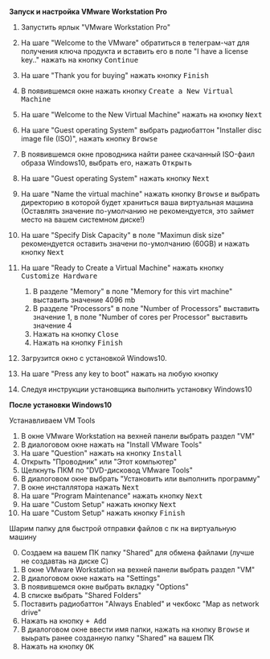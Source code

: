 **Запуск и настройка VMware Workstation Pro**

1. Запустить ярлык "VMware Workstation Pro"

2. На шаге "Welcome to the VMware" обратиться в телеграм-чат для получения ключа продукта и вставить его в поле "I have a license key.." нажать на кнопку <kbd>Continue</kbd>

3. На шаге "Thank you for buying" нажать кнопку <kbd>Finish</kbd>

4. В появившемся окне нажать кнопку <kbd>Create a New Virtual Machine</kbd>

5. На шаге "Welcome to the New Virtual Machine" нажать на кнопку <kbd>Next</kbd>

6. На шаге "Guest operating System" выбрать радиобаттон "Installer disc image file (ISO)", нажать кнопку <kbd>Browse</kbd>

7. В появившемся окне проводника найти ранее скачанный ISO-фаил образа Windows10, выбрать его, нажать <kbd>Открыть</kbd>

8. На шаге "Guest operating System" нажать кнопку <kbd>Next</kbd>

9. На шаге "Name the virtual machine" нажать кнопку <kbd>Browse</kbd> и выбрать директорию в которой будет храниться ваша виртуальная машина (Оставлять значение по-умолчанию не рекомендуется, это займет место на вашем системном диске!)

10. На шаге "Specify Disk Capacity" в поле "Maximun disk size" рекомендуется оставить значени по-умолчанию (60GB) и нажать кнопку <kbd>Next</kbd>

11. На шаге "Ready to Create a Virtual Machine" нажать кнопку <kbd>Customize Hardware</kbd>
    1. В разделе "Memory" в поле "Memory for this virt machine" выставить значение 4096 mb
    2. В разделе "Processors" в поле "Number of Processors" выставить значение 1, в поле "Number of cores per Processor" выставить значение 4
    3. Нажать на кнопку <kbd>Close</kbd>
    4. Нажать на кнопку <kbd>Finish</kbd>
    
12. Загрузится окно с установкой Windows10.

14. На шаге "Press any key to boot" нажать на любую кнопку

15. Следуя инструкции установщика выполнить установку Windows10

**После установки Windows10**

Устанавливаем VM Tools

1. В окне VMware Workstation на вехней панели выбрать раздел "VM"
2. В диалоговом окне нажать на "Install VMware Tools"
3. На шаге "Question" нажать на кнопку <kbd>Install</kbd>
4. Открыть "Проводник" или "Этот компьютер"
5. Щелкнуть ПКМ по "DVD-дисковод VMware Tools"
6. В диалоговом окне выбрать "Установить или выполнить программу"
7. В окне инсталлятора нажать <kbd>Next</kbd>
8. На шаге "Program Maintenance" нажать кнопку <kbd>Next</kbd>
9. На шаге "Custom Setup" нажать кнопку <kbd>Next</kbd>
10. На шаге "Custom Setup" нажать кнопку <kbd>Finish</kbd>
    
Шарим папку для быстрой отправки файлов с пк на виртуальную машину

0. Создаем на вашем ПК папку "Shared" для обмена файлами (лучше не создавтаь на диске C)
1. В окне VMware Workstation на вехней панели выбрать раздел "VM"
2. В диалоговом окне нажать на "Settings"
3. В появившемся окне выбрать вкладку "Options"
4. В списке выбрать "Shared Folders"
5. Поставить радиобаттон "Always Enabled" и чекбокс "Map as network drive"
6. Нажать на кнопку <kbd>+ Add</kbd>
7. В диалоговом окне ввести имя папки, нажать на кнопку <kbd>Browse</kbd> и выьрать ранее созданную папку "Shared" на вашем ПК
9. Нажать на кнопку <kbd>OK</kbd>

    
